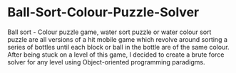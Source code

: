 # Ball-Sort-Colour-Puzzle-Solver

Ball sort - Colour puzzle game, water sort puzzle or water colour sort puzzle are all versions of a hit mobile game which revolve around sorting a series of bottles until each block or ball in the bottle are of the same colour.
After being stuck on a level of this game, I decided to create a brute force solver for any level using Object-oriented programming paradigms.
